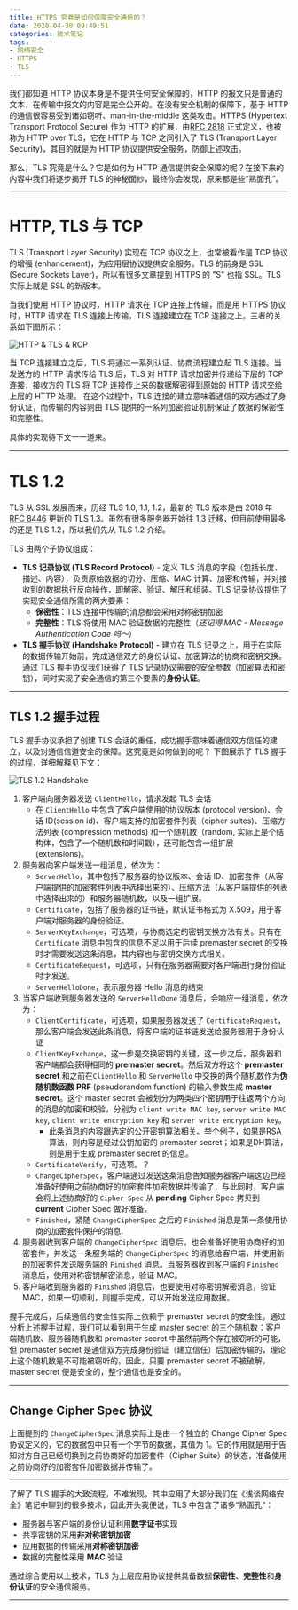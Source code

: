```yaml
---
title: HTTPS 究竟是如何保障安全通信的？
date: 2020-04-30 09:49:51
categories: 技术笔记
tags:
- 网络安全
- HTTPS
- TLS
---
```


我们都知道 HTTP 协议本身是不提供任何安全保障的，HTTP 的报文只是普通的文本，在传输中报文的内容是完全公开的。在没有安全机制的保障下，基于 HTTP 的通信很容易受到诸如窃听、man-in-the-middle 这类攻击。HTTPS (Hypertext Transport Protocol Secure) 作为 HTTP 的扩展，由[RFC 2818](https://tools.ietf.org/html/rfc2818) 正式定义，也被称为 HTTP over TLS，它在 HTTP 与 TCP 之间引入了 TLS (Transport Layer Security)，其目的就是为 HTTP 协议提供安全服务，防御上述攻击。

那么，TLS 究竟是什么？它是如何为 HTTP 通信提供安全保障的呢？在接下来的内容中我们将逐步揭开 TLS 的神秘面纱，最终你会发现，原来都是些“熟面孔”。

<!--more-->

---
# HTTP, TLS 与 TCP
TLS (Transport Layer Security) 实现在 TCP 协议之上，也常被看作是 TCP 协议的增强 (enhancement)，为应用层协议提供安全服务。TLS 的前身是 SSL (Secure Sockets Layer)，所以有很多文章提到 HTTPS 的 "S" 也指 SSL。TLS 实际上就是 SSL 的新版本。

当我们使用 HTTP 协议时，HTTP 请求在 TCP 连接上传输，而是用 HTTPS 协议时，HTTP 请求在 TLS 连接上传输，TLS 连接建立在 TCP 连接之上。三者的关系如下图所示：

![HTTP & TLS & RCP][1]

当 TCP 连接建立之后，TLS 将通过一系列认证、协商流程建立起 TLS 连接。当发送方的 HTTP 请求传给 TLS 后，TLS 对 HTTP 请求加密并传递给下层的 TCP 连接，接收方的 TLS 将 TCP 连接传上来的数据解密得到原始的 HTTP 请求交给上层的 HTTP 处理。
在这个过程中，TLS 连接的建立意味着通信的双方通过了身份认证，而传输的内容则由 TLS 提供的一系列加密验证机制保证了数据的保密性和完整性。

具体的实现待下文一一道来。

---
# TLS 1.2
TLS 从 SSL 发展而来，历经 TLS 1.0, 1.1, 1.2，最新的 TLS 版本是由 2018 年 [RFC 8446](https://tools.ietf.org/html/rfc8446) 更新的 TLS 1.3。虽然有很多服务器开始往 1.3 迁移，但目前使用最多的还是 TLS 1.2，所以我们先从 TLS 1.2 介绍。

TLS 由两个子协议组成：
* **TLS 记录协议 (TLS Record Protocol)** - 定义 TLS 消息的字段（包括长度、描述、内容），负责原始数据的切分、压缩、MAC 计算、加密和传输，并对接收到的数据执行反向操作，即解密、验证、解压和组装。TLS 记录协议提供了实现安全通信所需的两大要素：
    * **保密性**：TLS 连接中传输的消息都会采用对称密钥加密
    * **完整性**：TLS 将使用 MAC 验证数据的完整性（*还记得 MAC - Message Authentication Code 吗～*）
* **TLS 握手协议 (Handshake Protocol)** - 建立在 TLS 记录之上，用于在实际的数据传输开始前，完成通信双方的身份认证、加密算法的协商和密钥交换。通过 TLS 握手协议我们获得了 TLS 记录协议需要的安全参数（加密算法和密钥），同时实现了安全通信的第三个要素的**身份认证**。

---
## TLS 1.2 握手过程
TLS 握手协议承担了创建 TLS 会话的重任，成功握手意味着通信双方信任的建立，以及对通信信道安全的保障。这究竟是如何做到的呢？
下图展示了 TLS 握手的过程，详细解释见下文：

![TLS 1.2 Handshake][2]

1. 客户端向服务器发送 `ClientHello`，请求发起 TLS 会话
    * 在 `ClientHello` 中包含了客户端使用的协议版本 (protocol version)、会话 ID(session id)、客户端支持的加密套件列表（cipher suites)、压缩方法列表 (compression methods) 和一个随机数（random, 实际上是个结构体，包含了一个随机数和时间戳），还可能包含一组扩展 (extensions)。
2. 服务器向客户端发送一组消息，依次为：
    * `ServerHello`，其中包括了服务器的协议版本、会话 ID、加密套件（从客户端提供的加密套件列表中选择出来的）、压缩方法（从客户端提供的列表中选择出来的）和服务器随机数，以及一组扩展。
    * `Certificate`，包括了服务器的证书链，默认证书格式为 X.509，用于客户端对服务器的身份验证。
    * `ServerKeyExchange`，可选项，与协商选定的密钥交换方法有关。只有在 `Certificate` 消息中包含的信息不足以用于后续 premaster secret 的交换时才需要发送这条消息，其内容也与密钥交换方式相关。
    * `CertificateRequest`，可选项，只有在服务器需要对客户端进行身份验证时才发送。
    * `ServerHelloDone`，表示服务器 Hello 消息的结束
3. 当客户端收到服务器发送的 `ServerHelloDone` 消息后，会响应一组消息，依次为：
    * `ClientCertificate`，可选项，如果服务器发送了 `CertificateRequest`，那么客户端会发送此条消息，将客户端的证书链发送给服务器用于身份认证
    * `ClientKeyExchange`，这一步是交换密钥的关键，这一步之后，服务器和客户端都会获得相同的 **premaster secret**。然后双方将这个 **premaster secret** 和之前在`ClientHello` 和 `ServerHello` 中交换的两个随机数作为**伪随机数函数 PRF** (pseudorandom function) 的输入参数生成 **master secret**。这个 master secret 会被划分为两类四个密钥用于往返两个方向的消息的加密和校验，分别为 `client write MAC key`, `server write MAC key`, `client write encryption key` 和 `server write encryption key`。
        * 此条消息的内容跟选定的公开密钥算法相关。举个例子，如果是RSA算法，则内容是经过公钥加密的 premaster secret；如果是DH算法，则是用于生成 premaster secret 的信息。
    * `CertificateVerify`，可选项。？
    * `ChangeCipherSpec`，客户端通过发送这条消息告知服务器客户端这边已经准备好使用之前协商好的加密套件加密数据并传输了，与此同时，客户端会将上述协商好的 `Cipher Spec` 从 **pending** Cipher Spec 拷贝到 **current** Cipher Spec 做好准备。
    * `Finished`，紧随 `ChangeCipherSpec` 之后的 `Finished` 消息是第一条使用协商的加密套件保护的消息.
4. 服务器收到客户端的 `ChangeCipherSpec` 消息后，也会准备好使用协商好的加密套件，并发送一条服务端的 `ChangeCipherSpec` 的消息给客户端，并使用新的加密套件发送服务端的 `Finished` 消息。当服务器收到客户端的 `Finished` 消息后，使用对称密钥解密消息，验证 MAC。
5. 客户端收到服务器的 `Finished` 消息后，也要使用对称密钥解密消息，验证 MAC，如果一切顺利，则握手完成，可以开始发送应用数据。

握手完成后，后续通信的安全性实际上依赖于 premaster secret 的安全性。通过分析上述握手过程，我们可以看到用于生成 master secret 的三个随机数：客户端随机数、服务器随机数和 premaster secret 中虽然前两个存在被窃听的可能，但 premaster secret 是通信双方完成身份验证（建立信任）后加密传输的，理论上这个随机数是不可能被窃听的。因此，只要 premaster secret 不被破解，master secret 便是安全的，整个通信也是安全的。

---
## Change Cipher Spec 协议
上面提到的 `ChangeCipherSpec` 消息实际上是由一个独立的 Change Cipher Spec 协议定义的，它的数据包中只有一个字节的数据，其值为 1。它的作用就是用于告知对方自己已经切换到之前协商好的加密套件（Cipher Suite）的状态，准备使用之前协商好的加密套件加密数据并传输了。

---

了解了 TLS 握手的大致流程，不难发现，其中应用了大部分我们在《浅谈网络安全》笔记中聊到的很多技术，因此开头我便说，TLS 中包含了诸多“熟面孔”：
* 服务器与客户端的身份认证利用**数字证书**实现
* 共享密钥的采用**非对称密钥加密**
* 应用数据的传输采用**对称密钥加密**
* 数据的完整性采用 **MAC** 验证

通过综合使用以上技术，TLS 为上层应用协议提供具备数据**保密性**、**完整性**和**身份认证**的安全通信服务。

---

[1]:/uploads/images/http-tls-tcp.svg
[2]:/uploads/images/tls-2-handshake.svg